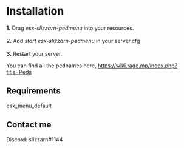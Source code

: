 # Installation
**1.** Drag *esx-slizzarn-pedmenu* into your resources.<br /> <br />
**2.** Add *start esx-slizzarn-pedmenu* in your server.cfg<br /> <br />
**3.** Restart your server.

You can find all the pednames here, https://wiki.rage.mp/index.php?title=Peds

## Requirements
esx_menu_default<br />

## Contact me
Discord: slizzarn#1144
